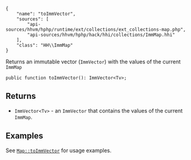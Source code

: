 ``` yamlmeta
{
    "name": "toImmVector",
    "sources": [
        "api-sources/hhvm/hphp/runtime/ext/collections/ext_collections-map.php",
        "api-sources/hhvm/hphp/hack/hhi/collections/ImmMap.hhi"
    ],
    "class": "HH\\ImmMap"
}
```




Returns an immutable vector (` ImmVector `) with the values of the current
`` ImmMap ``




``` Hack
public function toImmVector(): ImmVector<Tv>;
```




## Returns




+ ` ImmVector<Tv> ` - an `` ImmVector `` that contains the values of the current ``` ImmMap ```.




## Examples




See [` Map::toImmVector `](</hack/reference/class/Map/toImmVector/#examples>) for usage examples.
<!-- HHAPIDOC -->
